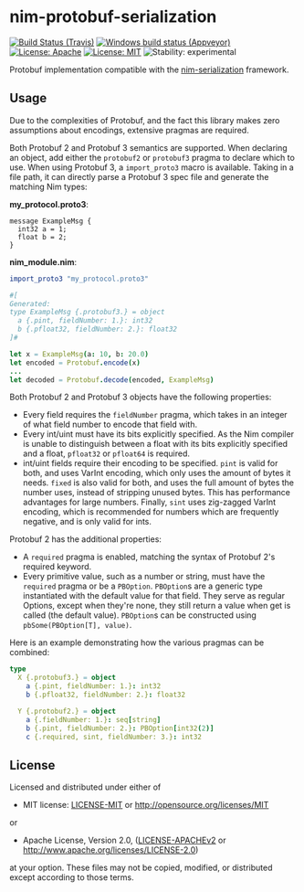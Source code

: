 # nim-protobuf-serialization

[![Build Status (Travis)](https://img.shields.io/travis/status-im/nim-protobuf-serialization/master.svg?label=Linux%20/%20macOS "Linux/macOS build status (Travis)")](https://travis-ci.org/status-im/nim-protobuf-serialization)
[![Windows build status (Appveyor)](https://img.shields.io/appveyor/ci/nimbus/nim-protobuf-serialization/master.svg?label=Windows "Windows build status (Appveyor)")](https://ci.appveyor.com/project/nimbus/nim-protobuf-serialization)
[![License: Apache](https://img.shields.io/badge/License-Apache%202.0-blue.svg)](https://opensource.org/licenses/Apache-2.0)
[![License: MIT](https://img.shields.io/badge/License-MIT-blue.svg)](https://opensource.org/licenses/MIT)
![Stability: experimental](https://img.shields.io/badge/stability-experimental-orange.svg)

Protobuf implementation compatible with the [nim-serialization](https://github.com/status-im/nim-serialization) framework.

## Usage

Due to the complexities of Protobuf, and the fact this library makes zero assumptions about encodings, extensive pragmas are required.

Both Protobuf 2 and Protobuf 3 semantics are supported. When declaring an object, add either the `protobuf2` or `protobuf3` pragma to declare which to use. When using Protobuf 3, a `import_proto3` macro is available. Taking in a file path, it can directly parse a Protobuf 3 spec file and generate the matching Nim types:

**my_protocol.proto3**:

```proto3
message ExampleMsg {
  int32 a = 1;
  float b = 2;
}
```

**nim_module.nim**:

```nim
import_proto3 "my_protocol.proto3"

#[
Generated:
type ExampleMsg {.protobuf3.} = object
  a {.pint, fieldNumber: 1.}: int32
  b {.pfloat32, fieldNumber: 2.}: float32
]#

let x = ExampleMsg(a: 10, b: 20.0)
let encoded = Protobuf.encode(x)
...
let decoded = Protobuf.decode(encoded, ExampleMsg)
```

Both Protobuf 2 and Protobuf 3 objects have the following properties:

- Every field requires the `fieldNumber` pragma, which takes in an integer of what field number to encode that field with.
- Every int/uint must have its bits explicitly specified. As the Nim compiler is unable to distinguish between a float with its bits explicitly specified and a float, `pfloat32` or `pfloat64` is required.
- int/uint fields require their encoding to be specified. `pint` is valid for both, and uses VarInt encoding, which only uses the amount of bytes it needs. `fixed` is also valid for both, and uses the full amount of bytes the number uses, instead of stripping unused bytes. This has performance advantages for large numbers. Finally, `sint` uses zig-zagged VarInt encoding, which is recommended for numbers which are frequently negative, and is only valid for ints. 

Protobuf 2 has the additional properties:

- A `required` pragma is enabled, matching the syntax of Protobuf 2's required keyword.
- Every primitive value, such as a number or string, must have the `required` pragma or be a `PBOption`. `PBOption`s are a generic type instantiated with the default value for that field. They serve as regular Options, except when they're none, they still return a value when get is called (the default value). `PBOption`s can be constructed using `pbSome(PBOption[T], value)`.

Here is an example demonstrating how the various pragmas can be combined:

```nim
type
  X {.protobuf3.} = object
    a {.pint, fieldNumber: 1.}: int32
    b {.pfloat32, fieldNumber: 2.}: float32

  Y {.protobuf2.} = object
    a {.fieldNumber: 1.}: seq[string]
    b {.pint, fieldNumber: 2.}: PBOption[int32(2)]
    c {.required, sint, fieldNumber: 3.}: int32
```

## License

Licensed and distributed under either of

* MIT license: [LICENSE-MIT](LICENSE-MIT) or http://opensource.org/licenses/MIT

or

* Apache License, Version 2.0, ([LICENSE-APACHEv2](LICENSE-APACHEv2) or http://www.apache.org/licenses/LICENSE-2.0)

at your option. These files may not be copied, modified, or distributed except according to those terms.
